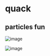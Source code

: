 # quack

## particles fun

![image](https://github.com/CAZPFITL/quack/assets/15793619/a9321e65-4d69-4c10-aeb3-317fb9962ff4)

![image](https://github.com/CAZPFITL/quack/assets/15793619/1c4ba534-189c-49c6-b43d-d4f442f375d0)